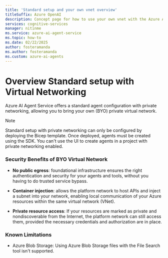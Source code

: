 ```yaml
---
title: 'Standard setup and your own vnet overview'
titleSuffix: Azure OpenAI
description: Concept page for how to use your own vnet with the Azure AI Agent Service. 
services: cognitive-services
manager: nitinme
ms.service: azure-ai-agent-service
ms.topic: how-to
ms.date: 02/22/2025
author: fosteramanda
ms.author: fosteramanda
ms.custom: azure-ai-agents
---
```

# Overview Standard setup with Virtual Networking

Azure AI Agent Service offers a standard agent configuration with private networking, allowing you to bring your own (BYO) private virtual network.

> [!NOTE]
> Standard setup with private networking can only be configured by deploying the Bicep template. Once deployed, agents must be created using the SDK. You can't use the UI to create agents in a project with private networking enabled.

### Security Benefits of BYO Virtual Network

- **No public egress**: foundational infrastructure ensures the right authentication and security for your agents and tools, without you having to do trusted service bypass.

- **Container injection**: allows the platform network to host APIs and inject a subnet into your network, enabling local communication of your Azure resources within the same virtual network (VNet).

- **Private resource access**: If your resources are marked as private and nondiscoverable from the Internet, the platform network can still access them, provided the necessary credentials and authorization are in place.

### Known Limitations

- Azure Blob Storage: Using Azure Blob Storage files with the File Search tool isn't supported.
